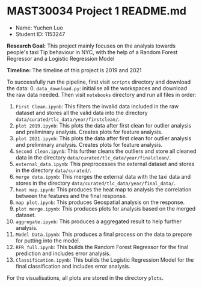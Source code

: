 # MAST30034 Project 1 README.md
- Name: Yuchen Luo
- Student ID: 1153247

**Research Goal:** This project mainly focuses on the analysis towards people's taxi Tip behaviour in NYC, with the help of a Random Forest Regressor and a Logistic Regression Model

**Timeline:** The timeline of this project is 2019 and 2021

To successfully run the pipeline, first visit `scripts` directory and download the data:
0. `data_download.py`: initialise all the workspaces and download the raw data needed.
Then visit `notebooks` directory and run all files in order:
1. `First Clean.ipynb`: This filters the invalid data included in the raw dataset and stores all the valid data into the directory `data/curated/tlc_data/year/firstclean/`.
2. `plot 2019.ipynb`: This plots the data after first clean for outlier analysis and preliminary analysis. Creates plots for feature analysis.
3. `plot 2021.ipynb`: This plots the data after first clean for outlier analysis and preliminary analysis. Creates plots for feature analysis.
4. `Second Clean.ipynb`: This further cleans the outliers and store all cleaned data in the directory `data/curated/tlc_data/year/finalclean/`.
5. `external_data.ipynb`: This preprocesses the external dataset and stores in the directory `data/curated/`.
6. `merge data.ipynb`: This merges the external data with the taxi data and  stores in the directory `data/curated/tlc_data/year/final_data/`.
7. `heat map.ipynb`: This produces the heat map to analysis the correlation between the features and the final response.
8. `map plot.ipynb`: This produces Geospatial analysis on the response.
9. `plot merge.ipynb`: This produces plots for analysis based on the merged dataset.
10. `aggregate.ipynb`: This produces a aggregated result to help further analysis.
11. `Model Data.ipynb`: This produces a final process on the data to prepare for putting into the model.
12. `RFR_full.ipynb`: This builds the Random Forest Regressor for the final prediction and includes error analysis.
13. `Classification.ipynb`: This builds the Logistic Regression Model for the final classification and includes error analysis.

For the visualisations, all plots are stored in the directory `plots`.



